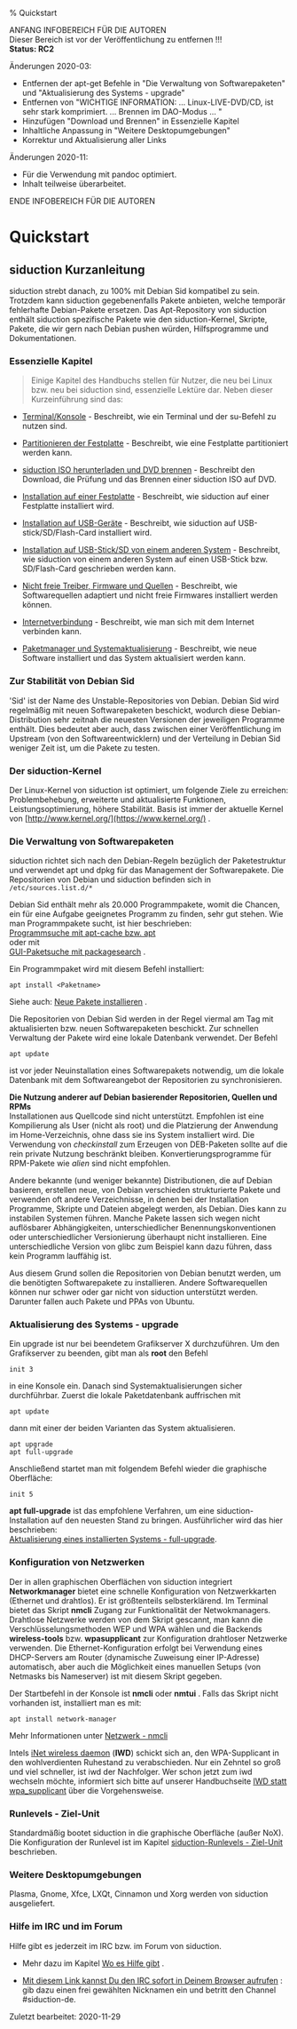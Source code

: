 % Quickstart

ANFANG   INFOBEREICH FÜR DIE AUTOREN  
Dieser Bereich ist vor der Veröffentlichung zu entfernen !!!  
**Status: RC2**

Änderungen 2020-03:

+ Entfernen der apt-get Befehle in "Die Verwaltung von Softwarepaketen" und "Aktualisierung des Systems - upgrade"  
+ Entfernen von "WICHTIGE INFORMATION: ... Linux-LIVE-DVD/CD, ist sehr stark komprimiert. ... Brennen im DAO-Modus ... "  
+ Hinzufügen "Download und Brennen" in Essenzielle Kapitel  
+ Inhaltliche Anpassung in "Weitere Desktopumgebungen"  
+ Korrektur und Aktualisierung aller Links  

Änderungen 2020-11:

+ Für die Verwendung mit pandoc optimiert.
+ Inhalt teilweise überarbeitet.

ENDE   INFOBEREICH FÜR DIE AUTOREN

# Quickstart

## siduction Kurzanleitung

siduction strebt danach, zu 100% mit Debian Sid kompatibel zu sein. Trotzdem kann siduction gegebenenfalls Pakete anbieten, welche temporär fehlerhafte Debian-Pakete ersetzen. Das Apt-Repository von siduction enthält siduction spezifische Pakete wie den siduction-Kernel, Skripte, Pakete, die wir gern nach Debian pushen würden, Hilfsprogramme und Dokumentationen.

### Essenzielle Kapitel

> Einige Kapitel des Handbuchs stellen für Nutzer, die neu bei Linux bzw. neu bei siduction sind, essenzielle Lektüre dar. Neben dieser Kurzeinführung sind das:

+ [Terminal/Konsole](term-konsole_de.md#terminal---kommandozeile)  - Beschreibt, wie ein Terminal und der su-Befehl zu nutzen sind.

+ [Partitionieren der Festplatte](part-gparted_de.md#partitionieren-mit-gparted)  - Beschreibt, wie eine Festplatte partitioniert werden kann. 

+ [siduction ISO herunterladen und DVD brennen](cd-dl-burning_de.md#iso-download-und-brennen)  - Beschreibt den Download, die Prüfung und das Brennen einer siduction ISO auf DVD.

+ [Installation auf einer Festplatte](hd-install_de.md#installation-auf-hdd)  - Beschreibt, wie siduction auf einer Festplatte installiert wird.

+ [Installation auf USB-Geräte]()  - Beschreibt, wie siduction auf USB-stick/SD/Flash-Card installiert wird.

+ [Installation auf USB-Stick/SD von einem anderen System](hd-ins-opts-oos_de.md#installation-auf-usb-stick---speicherkarte)  - Beschreibt, wie siduction von einem anderen System auf einen USB-Stick bzw. SD/Flash-Card geschrieben werden kann.

+ [Nicht freie Treiber, Firmware und Quellen](gpu_de.md#grafiktreiber)  - Beschreibt, wie Softwarequellen adaptiert und nicht freie Firmwares installiert werden können.

+ [Internetverbindung](inet-nm-cli_de.md#nmcli)  - Beschreibt, wie man sich mit dem Internet verbinden kann.

+ [Paketmanager und Systemaktualisierung](sys-admin-apt_de.md#apt-paketverwaltung)  - Beschreibt, wie neue Software installiert und das System aktualisiert werden kann.

### Zur Stabilität von Debian Sid

'Sid' ist der Name des Unstable-Repositories von Debian. Debian Sid wird regelmäßig mit neuen Softwarepaketen beschickt, wodurch diese Debian-Distribution sehr zeitnah die neuesten Versionen der jeweiligen Programme enthält. Dies bedeutet aber auch, dass zwischen einer Veröffentlichung im Upstream (von den Softwareentwicklern) und der Verteilung in Debian Sid weniger Zeit ist, um die Pakete zu testen.

### Der siduction-Kernel

Der Linux-Kernel von siduction ist optimiert, um folgende Ziele zu erreichen: Problembehebung, erweiterte und aktualisierte Funktionen, Leistungsoptimierung, höhere Stabilität. Basis ist immer der aktuelle Kernel von [http://www.kernel.org/](https://www.kernel.org/) . 

### Die Verwaltung von Softwarepaketen

siduction richtet sich nach den Debian-Regeln bezüglich der Paketestruktur und verwendet apt und dpkg für das Management der Softwarepakete. Die Repositorien von Debian und siduction befinden sich in `/etc/sources.list.d/*` 

Debian Sid enthält mehr als 20.000 Programmpakete, womit die Chancen, ein für eine Aufgabe geeignetes Programm zu finden, sehr gut stehen. Wie man Programmpakete sucht, ist hier beschrieben:  
[Programmsuche mit apt-cache bzw. apt](sys-admin-apt_de.md#programmpakete-suchen)  
oder mit  
[GUI-Paketsuche mit packagesearch](sys-admin-apt_de.md#graphische-paketsuche) .

Ein Programmpaket wird mit diesem Befehl installiert:

~~~
apt install <Paketname>
~~~

Siehe auch: [Neue Pakete installieren](sys-admin-apt_de.md#pakete-installieren) .

Die Repositorien von Debian Sid werden in der Regel viermal am Tag mit aktualisierten bzw. neuen Softwarepaketen beschickt. Zur schnellen Verwaltung der Pakete wird eine lokale Datenbank verwendet. Der Befehl

~~~
apt update
~~~

ist vor jeder Neuinstallation eines Softwarepakets notwendig, um die lokale Datenbank mit dem Softwareangebot der Repositorien zu synchronisieren.

**Die Nutzung anderer auf Debian basierender Repositorien, Quellen und RPMs**  
Installationen aus Quellcode sind nicht unterstützt. Empfohlen ist eine Kompilierung als User (nicht als root) und die Platzierung der Anwendung im Home-Verzeichnis, ohne dass sie ins System installiert wird. Die Verwendung von  *checkinstall*  zum Erzeugen von DEB-Paketen sollte auf die rein private Nutzung beschränkt bleiben. Konvertierungsprogramme für RPM-Pakete wie  *alien*  sind nicht empfohlen.

Andere bekannte (und weniger bekannte) Distributionen, die auf Debian basieren, erstellen neue, von Debian verschieden strukturierte Pakete und verwenden oft andere Verzeichnisse, in denen bei der Installation Programme, Skripte und Dateien abgelegt werden, als Debian. Dies kann zu instabilen Systemen führen. Manche Pakete lassen sich wegen nicht auflösbarer Abhängigkeiten, unterschiedlicher Benennungskonventionen oder unterschiedlicher Versionierung überhaupt nicht installieren. Eine unterschiedliche Version von glibc zum Beispiel kann dazu führen, dass kein Programm lauffähig ist.

Aus diesem Grund sollen die Repositorien von Debian benutzt werden, um die benötigten Softwarepakete zu installieren. Andere Softwarequellen können nur schwer oder gar nicht von siduction unterstützt werden. Darunter fallen auch Pakete und PPAs von Ubuntu.

### Aktualisierung des Systems - upgrade

Ein upgrade ist nur bei beendetem Grafikserver X durchzuführen. Um den Grafikserver zu beenden, gibt man als **root** den Befehl

~~~
init 3
~~~

in eine Konsole ein. Danach sind Systemaktualisierungen sicher durchführbar. Zuerst die lokale Paketdatenbank auffrischen mit

~~~
apt update
~~~ 

dann mit einer der beiden Varianten das System aktualisieren.

~~~
apt upgrade
apt full-upgrade
~~~

Anschließend startet man mit folgendem Befehl wieder die graphische Oberfläche:

~~~
init 5
~~~

**apt full-upgrade** ist das empfohlene Verfahren, um eine siduction-Installation auf den neuesten Stand zu bringen. Ausführlicher wird das hier beschrieben:  
[Aktualisierung eines installierten Systems - full-upgrade](sys-admin-apt_de.md#aktualisierung-des-systems).

### Konfiguration von Netzwerken

Der in allen graphischen Oberflächen von siduction integriert **Networkmanager** bietet eine schnelle Konfiguration von Netzwerkkarten (Ethernet und drahtlos). Er ist größtenteils selbsterklärend. Im Terminal bietet das Skript **nmcli** Zugang zur Funktionalität der Netwokmanagers. Drahtlose Netzwerke werden von dem Skript gescannt, man kann die Verschlüsselungsmethoden WEP und WPA wählen und die Backends **wireless-tools** bzw. **wpasupplicant** zur Konfiguration drahtloser Netzwerke verwenden. Die Ethernet-Konfiguration erfolgt bei Verwendung eines DHCP-Servers am Router (dynamische Zuweisung einer IP-Adresse) automatisch, aber auch die Möglichkeit eines manuellen Setups (von Netmasks bis Nameserver) ist mit diesem Skript gegeben.

Der Startbefehl in der Konsole ist **nmcli**  oder **nmtui** . Falls das Skript nicht vorhanden ist, installiert man es mit:

~~~
apt install network-manager
~~~

Mehr Informationen unter [Netzwerk - nmcli](inet-nm-cli_de.md#nmcli)

Intels [iNet wireless daemon](https://iwd.wiki.kernel.org/) (**IWD**) schickt sich an, den WPA-Supplicant in den wohlverdienten Ruhestand zu verabschieden. Nur ein Zehntel so groß und viel schneller, ist iwd der Nachfolger. Wer schon jetzt zum iwd wechseln möchte, informiert sich bitte auf unserer Handbuchseite [IWD statt wpa_supplicant](0502-inet-iwd_de.md#iwd-statt-wpa_supplicant) über die Vorgehensweise.

### Runlevels - Ziel-Unit

Standardmäßig bootet siduction in die graphische Oberfläche (außer NoX).  
Die Konfiguration der Runlevel ist im Kapitel [siduction-Runlevels - Ziel-Unit](systemd-target_de.md#systemd-target---ziel-unit) beschrieben.

### Weitere Desktopumgebungen

Plasma, Gnome, Xfce, LXQt, Cinnamon und Xorg werden von siduction ausgeliefert.

### Hilfe im IRC und im Forum

Hilfe gibt es jederzeit im IRC bzw. im Forum von siduction.

+ Mehr dazu im Kapitel [Wo es Hilfe gibt](help_de.md#siduction-hilfe) .

+ [Mit diesem Link kannst Du den IRC sofort in Deinem Browser aufrufen](https://webchat.oftc.net/) : gib dazu einen frei gewählten Nicknamen ein und betritt den Channel #siduction-de.

<div id="rev">Zuletzt bearbeitet: 2020-11-29</div>
